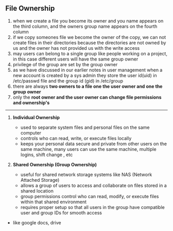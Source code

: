 ## File Ownership
1. when we create a file you become its owner and you name appears on the third column, and the owners group name appears on the fourth column
2. if we copy someones file we become the owner of the copy, we can not create files in their directories because the directories are not owned by us and the owner has not provided us with the write access
3. may users can belong to a single group like people working on a project, in this case different users will have the same group owner
4. privilege of the group are set by the group owner
5. as we have discussed in our earlier notes in user management when a new account is created by a sys admin they store the user id(uid) in /etc/passwd file and the group id (gid) in /etc/group
6. there are always **two owners to a file one the user owner and one the group owner**
7. only the **root owner and the user owner can change file permissions and ownership's**

---
1. **Individual Ownership**
   - used to separate system files and personal files on the same computer
   - controls who can read, write, or execute files locally
   - keeps your personal data secure and private from other users on the same machine, many users can use the same machine, multiple logins, shift change , etc

2. **Shared Ownership (Group Ownership)**
   - useful for shared network storage systems like NAS (Network Attached Storage)
   - allows a group of users to access and collaborate on files stored in a shared location
   - group permissions control who can read, modify, or execute files within that shared environment
   - requires proper setup so that all users in the group have compatible user and group IDs for smooth access
- like google docs, drive
